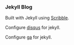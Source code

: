 ### Jekyll Blog

Built with Jekyll using [Scribble](http://scribble.muan.co/posts/scribble-the-jekyll-theme).

Configure [disqus](https://disqus.com/) for jekyll.

Configure [ga](https://analytics.google.com/analytics/web/) for jekyll.
